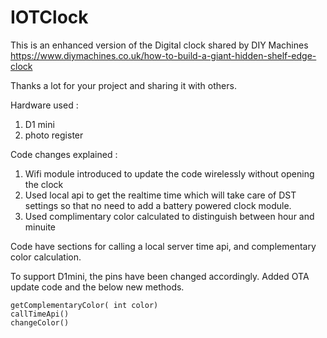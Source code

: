 # IOTClock


This is an enhanced version of the Digital clock shared by DIY Machines
https://www.diymachines.co.uk/how-to-build-a-giant-hidden-shelf-edge-clock

Thanks a lot for your project and sharing it with others.

Hardware used : 
1. D1 mini
2. photo register

Code changes explained : 

1. Wifi module introduced to update the code wirelessly without opening the clock
2. Used local api to get the realtime time which will take care of DST settings so that no need to add a battery powered clock module.
3. Used complimentary color calculated to distinguish between hour and minuite 


Code have sections for calling a local server time api, and complementary color calculation.

To support D1mini, the pins have been changed accordingly.
Added OTA update code and the below new methods.

    getComplementaryColor( int color)
    callTimeApi()
    changeColor()
